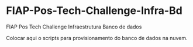 # FIAP-Pos-Tech-Challenge-Infra-Bd
FIAP Pos Tech Challenge Infraestrutura Banco de dados

Colocar aqui o scripts para provisionamento do banco de dados na nuvem.
